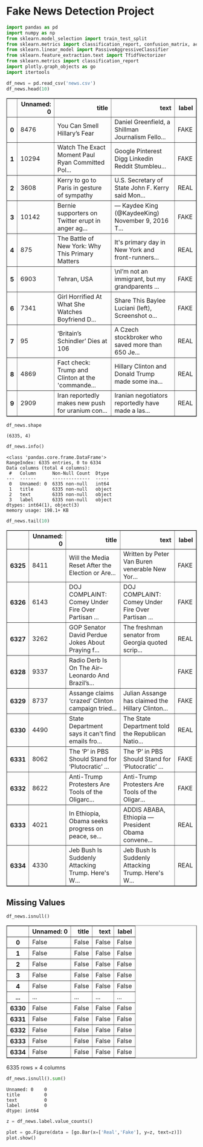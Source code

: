 # Fake News Detection Project 


```python
import pandas as pd 
import numpy as np
from sklearn.model_selection import train_test_split
from sklearn.metrics import classification_report, confusion_matrix, accuracy_score
from sklearn.linear_model import PassiveAggressiveClassifier
from sklearn.feature_extraction.text import TfidfVectorizer
from sklearn.metrics import classification_report
import plotly.graph_objects as go
import itertools
```


```python
df_news = pd.read_csv('news.csv')
df_news.head(10)
```




<div>
<style scoped>
    .dataframe tbody tr th:only-of-type {
        vertical-align: middle;
    }

    .dataframe tbody tr th {
        vertical-align: top;
    }

    .dataframe thead th {
        text-align: right;
    }
</style>
<table border="1" class="dataframe">
  <thead>
    <tr style="text-align: right;">
      <th></th>
      <th>Unnamed: 0</th>
      <th>title</th>
      <th>text</th>
      <th>label</th>
    </tr>
  </thead>
  <tbody>
    <tr>
      <th>0</th>
      <td>8476</td>
      <td>You Can Smell Hillary’s Fear</td>
      <td>Daniel Greenfield, a Shillman Journalism Fello...</td>
      <td>FAKE</td>
    </tr>
    <tr>
      <th>1</th>
      <td>10294</td>
      <td>Watch The Exact Moment Paul Ryan Committed Pol...</td>
      <td>Google Pinterest Digg Linkedin Reddit Stumbleu...</td>
      <td>FAKE</td>
    </tr>
    <tr>
      <th>2</th>
      <td>3608</td>
      <td>Kerry to go to Paris in gesture of sympathy</td>
      <td>U.S. Secretary of State John F. Kerry said Mon...</td>
      <td>REAL</td>
    </tr>
    <tr>
      <th>3</th>
      <td>10142</td>
      <td>Bernie supporters on Twitter erupt in anger ag...</td>
      <td>— Kaydee King (@KaydeeKing) November 9, 2016 T...</td>
      <td>FAKE</td>
    </tr>
    <tr>
      <th>4</th>
      <td>875</td>
      <td>The Battle of New York: Why This Primary Matters</td>
      <td>It's primary day in New York and front-runners...</td>
      <td>REAL</td>
    </tr>
    <tr>
      <th>5</th>
      <td>6903</td>
      <td>Tehran, USA</td>
      <td>\nI’m not an immigrant, but my grandparents ...</td>
      <td>FAKE</td>
    </tr>
    <tr>
      <th>6</th>
      <td>7341</td>
      <td>Girl Horrified At What She Watches Boyfriend D...</td>
      <td>Share This Baylee Luciani (left), Screenshot o...</td>
      <td>FAKE</td>
    </tr>
    <tr>
      <th>7</th>
      <td>95</td>
      <td>‘Britain’s Schindler’ Dies at 106</td>
      <td>A Czech stockbroker who saved more than 650 Je...</td>
      <td>REAL</td>
    </tr>
    <tr>
      <th>8</th>
      <td>4869</td>
      <td>Fact check: Trump and Clinton at the 'commande...</td>
      <td>Hillary Clinton and Donald Trump made some ina...</td>
      <td>REAL</td>
    </tr>
    <tr>
      <th>9</th>
      <td>2909</td>
      <td>Iran reportedly makes new push for uranium con...</td>
      <td>Iranian negotiators reportedly have made a las...</td>
      <td>REAL</td>
    </tr>
  </tbody>
</table>
</div>




```python
df_news.shape
```




    (6335, 4)




```python
df_news.info()
```

    <class 'pandas.core.frame.DataFrame'>
    RangeIndex: 6335 entries, 0 to 6334
    Data columns (total 4 columns):
     #   Column      Non-Null Count  Dtype 
    ---  ------      --------------  ----- 
     0   Unnamed: 0  6335 non-null   int64 
     1   title       6335 non-null   object
     2   text        6335 non-null   object
     3   label       6335 non-null   object
    dtypes: int64(1), object(3)
    memory usage: 198.1+ KB
    


```python
df_news.tail(10)
```




<div>
<style scoped>
    .dataframe tbody tr th:only-of-type {
        vertical-align: middle;
    }

    .dataframe tbody tr th {
        vertical-align: top;
    }

    .dataframe thead th {
        text-align: right;
    }
</style>
<table border="1" class="dataframe">
  <thead>
    <tr style="text-align: right;">
      <th></th>
      <th>Unnamed: 0</th>
      <th>title</th>
      <th>text</th>
      <th>label</th>
    </tr>
  </thead>
  <tbody>
    <tr>
      <th>6325</th>
      <td>8411</td>
      <td>Will the Media Reset After the Election or Are...</td>
      <td>Written by Peter Van Buren   venerable New Yor...</td>
      <td>FAKE</td>
    </tr>
    <tr>
      <th>6326</th>
      <td>6143</td>
      <td>DOJ COMPLAINT: Comey Under Fire Over Partisan ...</td>
      <td>DOJ COMPLAINT: Comey Under Fire Over Partisan ...</td>
      <td>FAKE</td>
    </tr>
    <tr>
      <th>6327</th>
      <td>3262</td>
      <td>GOP Senator David Perdue Jokes About Praying f...</td>
      <td>The freshman senator from Georgia quoted scrip...</td>
      <td>REAL</td>
    </tr>
    <tr>
      <th>6328</th>
      <td>9337</td>
      <td>Radio Derb Is On The Air–Leonardo And Brazil’s...</td>
      <td></td>
      <td>FAKE</td>
    </tr>
    <tr>
      <th>6329</th>
      <td>8737</td>
      <td>Assange claims ‘crazed’ Clinton campaign tried...</td>
      <td>Julian Assange has claimed the Hillary Clinton...</td>
      <td>FAKE</td>
    </tr>
    <tr>
      <th>6330</th>
      <td>4490</td>
      <td>State Department says it can't find emails fro...</td>
      <td>The State Department told the Republican Natio...</td>
      <td>REAL</td>
    </tr>
    <tr>
      <th>6331</th>
      <td>8062</td>
      <td>The ‘P’ in PBS Should Stand for ‘Plutocratic’ ...</td>
      <td>The ‘P’ in PBS Should Stand for ‘Plutocratic’ ...</td>
      <td>FAKE</td>
    </tr>
    <tr>
      <th>6332</th>
      <td>8622</td>
      <td>Anti-Trump Protesters Are Tools of the Oligarc...</td>
      <td>Anti-Trump Protesters Are Tools of the Oligar...</td>
      <td>FAKE</td>
    </tr>
    <tr>
      <th>6333</th>
      <td>4021</td>
      <td>In Ethiopia, Obama seeks progress on peace, se...</td>
      <td>ADDIS ABABA, Ethiopia —President Obama convene...</td>
      <td>REAL</td>
    </tr>
    <tr>
      <th>6334</th>
      <td>4330</td>
      <td>Jeb Bush Is Suddenly Attacking Trump. Here's W...</td>
      <td>Jeb Bush Is Suddenly Attacking Trump. Here's W...</td>
      <td>REAL</td>
    </tr>
  </tbody>
</table>
</div>



## Missing Values


```python
df_news.isnull()
```




<div>
<style scoped>
    .dataframe tbody tr th:only-of-type {
        vertical-align: middle;
    }

    .dataframe tbody tr th {
        vertical-align: top;
    }

    .dataframe thead th {
        text-align: right;
    }
</style>
<table border="1" class="dataframe">
  <thead>
    <tr style="text-align: right;">
      <th></th>
      <th>Unnamed: 0</th>
      <th>title</th>
      <th>text</th>
      <th>label</th>
    </tr>
  </thead>
  <tbody>
    <tr>
      <th>0</th>
      <td>False</td>
      <td>False</td>
      <td>False</td>
      <td>False</td>
    </tr>
    <tr>
      <th>1</th>
      <td>False</td>
      <td>False</td>
      <td>False</td>
      <td>False</td>
    </tr>
    <tr>
      <th>2</th>
      <td>False</td>
      <td>False</td>
      <td>False</td>
      <td>False</td>
    </tr>
    <tr>
      <th>3</th>
      <td>False</td>
      <td>False</td>
      <td>False</td>
      <td>False</td>
    </tr>
    <tr>
      <th>4</th>
      <td>False</td>
      <td>False</td>
      <td>False</td>
      <td>False</td>
    </tr>
    <tr>
      <th>...</th>
      <td>...</td>
      <td>...</td>
      <td>...</td>
      <td>...</td>
    </tr>
    <tr>
      <th>6330</th>
      <td>False</td>
      <td>False</td>
      <td>False</td>
      <td>False</td>
    </tr>
    <tr>
      <th>6331</th>
      <td>False</td>
      <td>False</td>
      <td>False</td>
      <td>False</td>
    </tr>
    <tr>
      <th>6332</th>
      <td>False</td>
      <td>False</td>
      <td>False</td>
      <td>False</td>
    </tr>
    <tr>
      <th>6333</th>
      <td>False</td>
      <td>False</td>
      <td>False</td>
      <td>False</td>
    </tr>
    <tr>
      <th>6334</th>
      <td>False</td>
      <td>False</td>
      <td>False</td>
      <td>False</td>
    </tr>
  </tbody>
</table>
<p>6335 rows × 4 columns</p>
</div>




```python
df_news.isnull().sum()
```




    Unnamed: 0    0
    title         0
    text          0
    label         0
    dtype: int64




```python
z = df_news.label.value_counts()
```


```python
plot = go.Figure(data = [go.Bar(x=['Real','Fake'], y=z, text=z)])
plot.show()
```


<div>                            <div id="4aea1d65-bb36-4bb0-8ad7-eec5ec86011c" class="plotly-graph-div" style="height:525px; width:100%;"></div>            <script type="text/javascript">                require(["plotly"], function(Plotly) {                    window.PLOTLYENV=window.PLOTLYENV || {};                                    if (document.getElementById("4aea1d65-bb36-4bb0-8ad7-eec5ec86011c")) {                    Plotly.newPlot(                        "4aea1d65-bb36-4bb0-8ad7-eec5ec86011c",                        [{"text":[3171.0,3164.0],"x":["Real","Fake"],"y":[3171,3164],"type":"bar"}],                        {"template":{"data":{"histogram2dcontour":[{"type":"histogram2dcontour","colorbar":{"outlinewidth":0,"ticks":""},"colorscale":[[0.0,"#0d0887"],[0.1111111111111111,"#46039f"],[0.2222222222222222,"#7201a8"],[0.3333333333333333,"#9c179e"],[0.4444444444444444,"#bd3786"],[0.5555555555555556,"#d8576b"],[0.6666666666666666,"#ed7953"],[0.7777777777777778,"#fb9f3a"],[0.8888888888888888,"#fdca26"],[1.0,"#f0f921"]]}],"choropleth":[{"type":"choropleth","colorbar":{"outlinewidth":0,"ticks":""}}],"histogram2d":[{"type":"histogram2d","colorbar":{"outlinewidth":0,"ticks":""},"colorscale":[[0.0,"#0d0887"],[0.1111111111111111,"#46039f"],[0.2222222222222222,"#7201a8"],[0.3333333333333333,"#9c179e"],[0.4444444444444444,"#bd3786"],[0.5555555555555556,"#d8576b"],[0.6666666666666666,"#ed7953"],[0.7777777777777778,"#fb9f3a"],[0.8888888888888888,"#fdca26"],[1.0,"#f0f921"]]}],"heatmap":[{"type":"heatmap","colorbar":{"outlinewidth":0,"ticks":""},"colorscale":[[0.0,"#0d0887"],[0.1111111111111111,"#46039f"],[0.2222222222222222,"#7201a8"],[0.3333333333333333,"#9c179e"],[0.4444444444444444,"#bd3786"],[0.5555555555555556,"#d8576b"],[0.6666666666666666,"#ed7953"],[0.7777777777777778,"#fb9f3a"],[0.8888888888888888,"#fdca26"],[1.0,"#f0f921"]]}],"heatmapgl":[{"type":"heatmapgl","colorbar":{"outlinewidth":0,"ticks":""},"colorscale":[[0.0,"#0d0887"],[0.1111111111111111,"#46039f"],[0.2222222222222222,"#7201a8"],[0.3333333333333333,"#9c179e"],[0.4444444444444444,"#bd3786"],[0.5555555555555556,"#d8576b"],[0.6666666666666666,"#ed7953"],[0.7777777777777778,"#fb9f3a"],[0.8888888888888888,"#fdca26"],[1.0,"#f0f921"]]}],"contourcarpet":[{"type":"contourcarpet","colorbar":{"outlinewidth":0,"ticks":""}}],"contour":[{"type":"contour","colorbar":{"outlinewidth":0,"ticks":""},"colorscale":[[0.0,"#0d0887"],[0.1111111111111111,"#46039f"],[0.2222222222222222,"#7201a8"],[0.3333333333333333,"#9c179e"],[0.4444444444444444,"#bd3786"],[0.5555555555555556,"#d8576b"],[0.6666666666666666,"#ed7953"],[0.7777777777777778,"#fb9f3a"],[0.8888888888888888,"#fdca26"],[1.0,"#f0f921"]]}],"surface":[{"type":"surface","colorbar":{"outlinewidth":0,"ticks":""},"colorscale":[[0.0,"#0d0887"],[0.1111111111111111,"#46039f"],[0.2222222222222222,"#7201a8"],[0.3333333333333333,"#9c179e"],[0.4444444444444444,"#bd3786"],[0.5555555555555556,"#d8576b"],[0.6666666666666666,"#ed7953"],[0.7777777777777778,"#fb9f3a"],[0.8888888888888888,"#fdca26"],[1.0,"#f0f921"]]}],"mesh3d":[{"type":"mesh3d","colorbar":{"outlinewidth":0,"ticks":""}}],"scatter":[{"fillpattern":{"fillmode":"overlay","size":10,"solidity":0.2},"type":"scatter"}],"parcoords":[{"type":"parcoords","line":{"colorbar":{"outlinewidth":0,"ticks":""}}}],"scatterpolargl":[{"type":"scatterpolargl","marker":{"colorbar":{"outlinewidth":0,"ticks":""}}}],"bar":[{"error_x":{"color":"#2a3f5f"},"error_y":{"color":"#2a3f5f"},"marker":{"line":{"color":"#E5ECF6","width":0.5},"pattern":{"fillmode":"overlay","size":10,"solidity":0.2}},"type":"bar"}],"scattergeo":[{"type":"scattergeo","marker":{"colorbar":{"outlinewidth":0,"ticks":""}}}],"scatterpolar":[{"type":"scatterpolar","marker":{"colorbar":{"outlinewidth":0,"ticks":""}}}],"histogram":[{"marker":{"pattern":{"fillmode":"overlay","size":10,"solidity":0.2}},"type":"histogram"}],"scattergl":[{"type":"scattergl","marker":{"colorbar":{"outlinewidth":0,"ticks":""}}}],"scatter3d":[{"type":"scatter3d","line":{"colorbar":{"outlinewidth":0,"ticks":""}},"marker":{"colorbar":{"outlinewidth":0,"ticks":""}}}],"scattermapbox":[{"type":"scattermapbox","marker":{"colorbar":{"outlinewidth":0,"ticks":""}}}],"scatterternary":[{"type":"scatterternary","marker":{"colorbar":{"outlinewidth":0,"ticks":""}}}],"scattercarpet":[{"type":"scattercarpet","marker":{"colorbar":{"outlinewidth":0,"ticks":""}}}],"carpet":[{"aaxis":{"endlinecolor":"#2a3f5f","gridcolor":"white","linecolor":"white","minorgridcolor":"white","startlinecolor":"#2a3f5f"},"baxis":{"endlinecolor":"#2a3f5f","gridcolor":"white","linecolor":"white","minorgridcolor":"white","startlinecolor":"#2a3f5f"},"type":"carpet"}],"table":[{"cells":{"fill":{"color":"#EBF0F8"},"line":{"color":"white"}},"header":{"fill":{"color":"#C8D4E3"},"line":{"color":"white"}},"type":"table"}],"barpolar":[{"marker":{"line":{"color":"#E5ECF6","width":0.5},"pattern":{"fillmode":"overlay","size":10,"solidity":0.2}},"type":"barpolar"}],"pie":[{"automargin":true,"type":"pie"}]},"layout":{"autotypenumbers":"strict","colorway":["#636efa","#EF553B","#00cc96","#ab63fa","#FFA15A","#19d3f3","#FF6692","#B6E880","#FF97FF","#FECB52"],"font":{"color":"#2a3f5f"},"hovermode":"closest","hoverlabel":{"align":"left"},"paper_bgcolor":"white","plot_bgcolor":"#E5ECF6","polar":{"bgcolor":"#E5ECF6","angularaxis":{"gridcolor":"white","linecolor":"white","ticks":""},"radialaxis":{"gridcolor":"white","linecolor":"white","ticks":""}},"ternary":{"bgcolor":"#E5ECF6","aaxis":{"gridcolor":"white","linecolor":"white","ticks":""},"baxis":{"gridcolor":"white","linecolor":"white","ticks":""},"caxis":{"gridcolor":"white","linecolor":"white","ticks":""}},"coloraxis":{"colorbar":{"outlinewidth":0,"ticks":""}},"colorscale":{"sequential":[[0.0,"#0d0887"],[0.1111111111111111,"#46039f"],[0.2222222222222222,"#7201a8"],[0.3333333333333333,"#9c179e"],[0.4444444444444444,"#bd3786"],[0.5555555555555556,"#d8576b"],[0.6666666666666666,"#ed7953"],[0.7777777777777778,"#fb9f3a"],[0.8888888888888888,"#fdca26"],[1.0,"#f0f921"]],"sequentialminus":[[0.0,"#0d0887"],[0.1111111111111111,"#46039f"],[0.2222222222222222,"#7201a8"],[0.3333333333333333,"#9c179e"],[0.4444444444444444,"#bd3786"],[0.5555555555555556,"#d8576b"],[0.6666666666666666,"#ed7953"],[0.7777777777777778,"#fb9f3a"],[0.8888888888888888,"#fdca26"],[1.0,"#f0f921"]],"diverging":[[0,"#8e0152"],[0.1,"#c51b7d"],[0.2,"#de77ae"],[0.3,"#f1b6da"],[0.4,"#fde0ef"],[0.5,"#f7f7f7"],[0.6,"#e6f5d0"],[0.7,"#b8e186"],[0.8,"#7fbc41"],[0.9,"#4d9221"],[1,"#276419"]]},"xaxis":{"gridcolor":"white","linecolor":"white","ticks":"","title":{"standoff":15},"zerolinecolor":"white","automargin":true,"zerolinewidth":2},"yaxis":{"gridcolor":"white","linecolor":"white","ticks":"","title":{"standoff":15},"zerolinecolor":"white","automargin":true,"zerolinewidth":2},"scene":{"xaxis":{"backgroundcolor":"#E5ECF6","gridcolor":"white","linecolor":"white","showbackground":true,"ticks":"","zerolinecolor":"white","gridwidth":2},"yaxis":{"backgroundcolor":"#E5ECF6","gridcolor":"white","linecolor":"white","showbackground":true,"ticks":"","zerolinecolor":"white","gridwidth":2},"zaxis":{"backgroundcolor":"#E5ECF6","gridcolor":"white","linecolor":"white","showbackground":true,"ticks":"","zerolinecolor":"white","gridwidth":2}},"shapedefaults":{"line":{"color":"#2a3f5f"}},"annotationdefaults":{"arrowcolor":"#2a3f5f","arrowhead":0,"arrowwidth":1},"geo":{"bgcolor":"white","landcolor":"#E5ECF6","subunitcolor":"white","showland":true,"showlakes":true,"lakecolor":"white"},"title":{"x":0.05},"mapbox":{"style":"light"}}}},                        {"responsive": true}                    ).then(function(){

var gd = document.getElementById('4aea1d65-bb36-4bb0-8ad7-eec5ec86011c');
var x = new MutationObserver(function (mutations, observer) {{
        var display = window.getComputedStyle(gd).display;
        if (!display || display === 'none') {{
            console.log([gd, 'removed!']);
            Plotly.purge(gd);
            observer.disconnect();
        }}
}});

// Listen for the removal of the full notebook cells
var notebookContainer = gd.closest('#notebook-container');
if (notebookContainer) {{
    x.observe(notebookContainer, {childList: true});
}}

// Listen for the clearing of the current output cell
var outputEl = gd.closest('.output');
if (outputEl) {{
    x.observe(outputEl, {childList: true});
}}

                        })                };                });            </script>        </div>


Split the data into test and train


```python
X_train,X_test,y_train,y_test=train_test_split(df_news['text'], df_news.label, test_size=0.2, random_state=7)
```


```python
X_train
```




    6237    The head of a leading survivalist group has ma...
    3722    ‹ › Arnaldo Rodgers is a trained and educated ...
    5774    Patty Sanchez, 51, used to eat 13,000 calories...
    336     But Benjamin Netanyahu’s reelection was regard...
    3622    John Kasich was killing it with these Iowa vot...
                                  ...                        
    5699                                                     
    2550    It’s not that Americans won’t elect wealthy pr...
    537     Anyone writing sentences like ‘nevertheless fu...
    1220    More Catholics are in Congress than ever befor...
    4271    It was hosted by CNN, and the presentation was...
    Name: text, Length: 5068, dtype: object




```python
y_train
```




    6237    FAKE
    3722    FAKE
    5774    FAKE
    336     REAL
    3622    REAL
            ... 
    5699    FAKE
    2550    REAL
    537     REAL
    1220    REAL
    4271    REAL
    Name: label, Length: 5068, dtype: object



## Initialize a TfidVectorizer


```python
tfidf_vectorizer=TfidfVectorizer(stop_words='english', max_df=0.7)
```

Fitting and Transforming both training and testing data


```python
tfidf_train=tfidf_vectorizer.fit_transform(X_train) 
tfidf_test=tfidf_vectorizer.transform(X_test)
```

PassiveAggressiveClassifier


```python
pac=PassiveAggressiveClassifier(max_iter=50)
pac.fit(tfidf_train,y_train)
```




    PassiveAggressiveClassifier(max_iter=50)



## Prediction on the testing data


```python
y_pred=pac.predict(tfidf_test)
```


```python
score=accuracy_score(y_test,y_pred)
print(f'Accuracy Percentage: {round(score*100,3)} %')
```

    Accuracy Percentage: 92.897 %
    

## Confusion Matrix


```python
confusion_matrix(y_test,y_pred, labels=['FAKE','REAL'])
```




    array([[590,  48],
           [ 42, 587]], dtype=int64)



Creating a Report 


```python
print('\n clasification report:\n',classification_report(y_test,y_pred))
```

    
     clasification report:
                   precision    recall  f1-score   support
    
            FAKE       0.93      0.92      0.93       638
            REAL       0.92      0.93      0.93       629
    
        accuracy                           0.93      1267
       macro avg       0.93      0.93      0.93      1267
    weighted avg       0.93      0.93      0.93      1267
    
    
